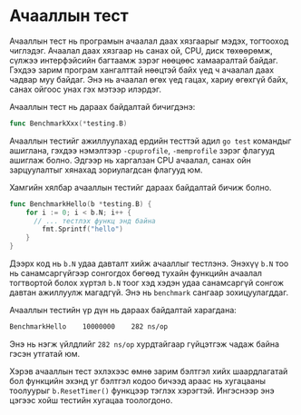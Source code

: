# Ачааллын тест

Ачааллын тест нь програмын ачаалал даах хязгаарыг мэдэх, тогтооход чиглэдэг. Ачаалал даах хязгаар нь санах ой, CPU, диск төхөөрөмж, сүлжээ интерфэйсийн багтаамж зэрэг нөөцөөс хамааралтай байдаг. Гэхдээ зарим програм хангалттай нөөцтэй байх үед ч ачаалал даах чадвар муу байдаг. Энэ нь ачаалал өгөх үед гацах, хариу өгөхгүй байх, санах ойгоос унах гэх мэтээр илэрдэг.

Ачааллын тест нь дараах байдалтай бичигдэнэ:

```go
func BenchmarkXxx(*testing.B)
```

Ачааллын тестийг ажиллуулахад ердийн тесттэй адил `go test` командыг ашиглана, гэхдээ нэмэлтээр `-cpuprofile`, `-memprofile` зэрэг флагууд ашиглаж болно. Эдгээр нь харгалзан CPU ачаалал, санах ойн зарцуулалтыг хянахад зориулагдсан флагууд юм.

Хамгийн хялбар ачааллын тестийг дараах байдалтай бичиж болно.

```go
func BenchmarkHello(b *testing.B) {
    for i := 0; i < b.N; i++ {
 	  // ... тестлэх функц энд байна
        fmt.Sprintf("hello")
    }
}
```

Дээрх код нь `b.N` удаа давталт хийж ачааллыг тестлэнэ. Энэхүү `b.N` тоо нь санамсаргүйгээр сонгогдох бөгөөд тухайн функцийн ачаалал тогтвортой болох хүртэл `b.N` тоог хэд хэдэн удаа санамсаргүй сонгож давтан ажиллуулж магадгүй. Энэ нь `benchmark` сангаар зохицуулагддаг.

Ачааллын тестийн үр дүн нь дараах байдалтай харагдана:

```sh
BenchmarkHello    10000000    282 ns/op
```

Энэ нь нэгж үйлдлийг `282 ns/op` хурдтайгаар гүйцэтгэж чадаж байна гэсэн утгатай юм.

Хэрэв ачааллын тест эхлэхээс өмнө зарим бэлтгэл хийх шаардлагатай бол функцийн эхэнд уг бэлтгэл кодоо бичээд араас нь хугацааны тоолуурыг `b.ResetTimer()` функцээр тэглэх хэрэгтэй. Ингэснээр энэ цэгээс хойш тестийн хугацаа тоологдоно.
